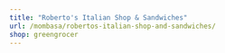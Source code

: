 ```yaml
---
title: "Roberto's Italian Shop & Sandwiches"
url: /mombasa/robertos-italian-shop-and-sandwiches/
shop: greengrocer
---
```

